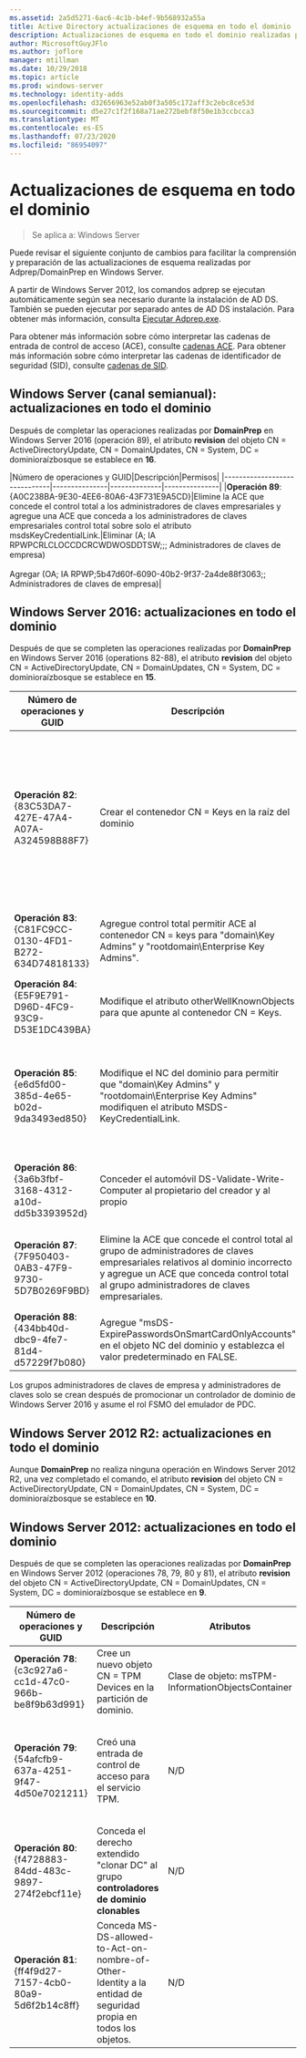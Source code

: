 ```yaml
---
ms.assetid: 2a5d5271-6ac6-4c1b-b4ef-9b568932a55a
title: Active Directory actualizaciones de esquema en todo el dominio
description: Actualizaciones de esquema en todo el dominio realizadas por Adprep/DomainPrep al promover un controlador de dominio
author: MicrosoftGuyJFlo
ms.author: joflore
manager: mtillman
ms.date: 10/29/2018
ms.topic: article
ms.prod: windows-server
ms.technology: identity-adds
ms.openlocfilehash: d32656963e52ab0f3a505c172aff3c2ebc8ce53d
ms.sourcegitcommit: d5e27c1f2f168a71ae272bebf8f50e1b3ccbcca3
ms.translationtype: MT
ms.contentlocale: es-ES
ms.lasthandoff: 07/23/2020
ms.locfileid: "86954097"
---
```

# <a name="domain-wide-schema-updates"></a>Actualizaciones de esquema en todo el dominio

>Se aplica a: Windows Server

Puede revisar el siguiente conjunto de cambios para facilitar la comprensión y preparación de las actualizaciones de esquema realizadas por Adprep/DomainPrep en Windows Server.

A partir de Windows Server 2012, los comandos adprep se ejecutan automáticamente según sea necesario durante la instalación de AD DS. También se pueden ejecutar por separado antes de AD DS instalación. Para obtener más información, consulta [Ejecutar Adprep.exe](/previous-versions/windows/it-pro/windows-server-2008-R2-and-2008/dd464018(v=ws.10)).

Para obtener más información sobre cómo interpretar las cadenas de entrada de control de acceso (ACE), consulte [cadenas ACE](/windows/win32/secauthz/ace-strings). Para obtener más información sobre cómo interpretar las cadenas de identificador de seguridad (SID), consulte [cadenas de SID](/windows/win32/secauthz/sid-strings).

## <a name="windows-server-semi-annual-channel-domain-wide-updates"></a>Windows Server (canal semianual): actualizaciones en todo el dominio

Después de completar las operaciones realizadas por **DomainPrep** en Windows Server 2016 (operación 89), el atributo **revision** del objeto CN = ActiveDirectoryUpdate, CN = DomainUpdates, CN = System, DC = dominioraízbosque se establece en **16**.

|Número de operaciones y GUID|Descripción|Permisos|
|------------------------------|---------------|--------------|---------------|
|**Operación 89**: {A0C238BA-9E30-4EE6-80A6-43F731E9A5CD}|Elimine la ACE que concede el control total a los administradores de claves empresariales y agregue una ACE que conceda a los administradores de claves empresariales control total sobre solo el atributo msdsKeyCredentialLink.|Eliminar (A; IA RPWPCRLCLOCCDCRCWDWOSDDTSW;;; Administradores de claves de empresa) <br /> <br />Agregar (OA; IA RPWP;5b47d60f-6090-40b2-9f37-2a4de88f3063;; Administradores de claves de empresa)|

## <a name="windows-server-2016-domain-wide-updates"></a>Windows Server 2016: actualizaciones en todo el dominio

Después de que se completen las operaciones realizadas por **DomainPrep** en Windows Server 2016 (operations 82-88), el atributo **revision** del objeto CN = ActiveDirectoryUpdate, CN = DomainUpdates, CN = System, DC = dominioraízbosque se establece en **15**.

|Número de operaciones y GUID|Descripción|Atributos|Permisos|
|------------------------------|---------------|--------------|---------------|
|**Operación 82**: {83C53DA7-427E-47A4-A07A-A324598B88F7}|Crear el contenedor CN = Keys en la raíz del dominio|-objectClass: contenedor<br />-Description: contenedor predeterminado para los objetos de credencial de clave<br />-Del showinadvancedviewonly: TRUE|Un IA RPWPCRLCLOCCDCRCWDWOSDDTSW;;; EA<br />Un IA RPWPCRLCLOCCDCRCWDWOSDDTSW;;;D Un<br />Un IA RPWPCRLCLOCCDCRCWDWOSDDTSW;;; SY<br />Un IA RPWPCRLCLOCCDCRCWDWOSDDTSW;;;D D<br />Un IA RPWPCRLCLOCCDCRCWDWOSDDTSW;;; Ed|
|**Operación 83**: {C81FC9CC-0130-4FD1-B272-634D74818133}|Agregue control total permitir ACE al contenedor CN = keys para "domain\Key Admins" y "rootdomain\Enterprise Key Admins".|N/D|Un IA RPWPCRLCLOCCDCRCWDWOSDDTSW;;; Administradores de claves)<br />Un IA RPWPCRLCLOCCDCRCWDWOSDDTSW;;; Administradores de claves de empresa)|
|**Operación 84**: {E5F9E791-D96D-4FC9-93C9-D53E1DC439BA}|Modifique el atributo otherWellKnownObjects para que apunte al contenedor CN = Keys.|-otherWellKnownObjects: B:32:683A24E2E8164BD3AF86AC3C2CF3F981: CN = Keys,% WS|N/D|
|**Operación 85**: {e6d5fd00-385d-4e65-b02d-9da3493ed850}|Modifique el NC del dominio para permitir que "domain\Key Admins" y "rootdomain\Enterprise Key Admins" modifiquen el atributo MSDS-KeyCredentialLink. |N/D|OA IA RPWP;5b47d60f-6090-40b2-9f37-2a4de88f3063;; Administradores de claves)<br />OA IA RPWP;5b47d60f-6090-40b2-9f37-2a4de88f3063;; Los administradores de clave empresarial del dominio raíz, pero en los dominios que no son raíz dieron lugar a una ACE relativa a un dominio fantasma con un SID que no se pueda resolver: 527|
|**Operación 86**: {3a6b3fbf-3168-4312-a10d-dd5b3393952d}|Conceder el automóvil DS-Validate-Write-Computer al propietario del creador y al propio|N/D|OA CIIO; SW; 9b026da6-0d3c-465c-8bee-5199d7165cba; bf967a86-0de6-11d0-A285-00aa003049e2; PS)<br />OA CIIO; SW; 9b026da6-0d3c-465c-8bee-5199d7165cba; bf967a86-0de6-11d0-A285-00aa003049e2; CO)|
|**Operación 87**: {7F950403-0AB3-47F9-9730-5D7B0269F9BD}|Elimine la ACE que concede el control total al grupo de administradores de claves empresariales relativos al dominio incorrecto y agregue un ACE que conceda control total al grupo administradores de claves empresariales. |N/D|Eliminar (A; IA RPWPCRLCLOCCDCRCWDWOSDDTSW;;; Administradores de claves de empresa)<br /> <br />Agregar (A; IA RPWPCRLCLOCCDCRCWDWOSDDTSW;;; Administradores de claves de empresa)|
|**Operación 88**: {434bb40d-dbc9-4fe7-81d4-d57229f7b080}|Agregue "msDS-ExpirePasswordsOnSmartCardOnlyAccounts" en el objeto NC del dominio y establezca el valor predeterminado en FALSE.|N/D|N/D|

Los grupos administradores de claves de empresa y administradores de claves solo se crean después de promocionar un controlador de dominio de Windows Server 2016 y asume el rol FSMO del emulador de PDC.

## <a name="windows-server-2012-r2-domain-wide-updates"></a>Windows Server 2012 R2: actualizaciones en todo el dominio

Aunque **DomainPrep** no realiza ninguna operación en Windows Server 2012 R2, una vez completado el comando, el atributo **revision** del objeto CN = ActiveDirectoryUpdate, CN = DomainUpdates, CN = System, DC = dominioraízbosque se establece en **10**.

## <a name="windows-server-2012-domain-wide-updates"></a>Windows Server 2012: actualizaciones en todo el dominio

Después de que se completen las operaciones realizadas por **DomainPrep** en Windows Server 2012 (operaciones 78, 79, 80 y 81), el atributo **revision** del objeto CN = ActiveDirectoryUpdate, CN = DomainUpdates, CN = System, DC = dominioraízbosque se establece en **9**.

|Número de operaciones y GUID|Descripción|Atributos|Permisos|
|------------------------------|---------------|--------------|---------------|
|**Operación 78**: {c3c927a6-cc1d-47c0-966b-be8f9b63d991}|Cree un nuevo objeto CN = TPM Devices en la partición de dominio.|Clase de objeto: msTPM-InformationObjectsContainer|N/D|
|**Operación 79**: {54afcfb9-637a-4251-9f47-4d50e7021211}|Creó una entrada de control de acceso para el servicio TPM.|N/D|OA CIIO; WP; ea1b7b93-5e48-46d5-bc6c-4df4fda78a35; bf967a86-0de6-11d0-A285-00aa003049e2; PS)|
|**Operación 80**: {f4728883-84dd-483c-9897-274f2ebcf11e}|Conceda el derecho extendido "clonar DC" al grupo **controladores de dominio clonables**|N/D|(OA;; CR; 3e0f7e18-2c7a-4c10-ba82-4d926db99a3e;; *SID de dominio*-522)|
|**Operación 81**: {ff4f9d27-7157-4cb0-80a9-5d6f2b14c8ff}|Conceda MS-DS-allowed-to-Act-on-nombre-of-Other-Identity a la entidad de seguridad propia en todos los objetos.|N/D|OA CIOI; RPWP;3f78c3e5-f79a-46bd-a0b8-9d18116ddc79;; PS|
